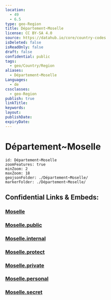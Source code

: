 ```yaml
---
location:
  - 49
  - 6.5
type: geo-Region
title: Département~Moselle
license: CC BY-SA 4.0
source: https://datahub.io/core/country-codes
isDeleted: false
isReadOnly: false
draft: false
confidential: public
tags:
  - geo/Country/Region
aliases:
  - Département~Moselle
Languages:
  - de
cssclasses:
  - geo-Region
publish: true
linkTitle:
keywords:
layout:
publishDate:
expiryDate:
---
```


# Département~Moselle

```leaflet
id: Département~Moselle
zoomFeatures: true 
minZoom: 2 
maxZoom: 18
geojsonFolder: ./Département~Moselle/
markerFolder: ./Département~Moselle/
```


## Confidential Links & Embeds: 

### [Moselle](/_Standards/Earth/Continent/Europe/Europe~West/France/regions~France/Grand_Est/departments~Grand_Est/Moselle.md) 

### [Moselle.public](/_public/Earth/Continent/Europe/Europe~West/France/regions~France/Grand_Est/departments~Grand_Est/Moselle.public.md) 

### [Moselle.internal](/_internal/Earth/Continent/Europe/Europe~West/France/regions~France/Grand_Est/departments~Grand_Est/Moselle.internal.md) 

### [Moselle.protect](/_protect/Earth/Continent/Europe/Europe~West/France/regions~France/Grand_Est/departments~Grand_Est/Moselle.protect.md) 

### [Moselle.private](/_private/Earth/Continent/Europe/Europe~West/France/regions~France/Grand_Est/departments~Grand_Est/Moselle.private.md) 

### [Moselle.personal](/_personal/Earth/Continent/Europe/Europe~West/France/regions~France/Grand_Est/departments~Grand_Est/Moselle.personal.md) 

### [Moselle.secret](/_secret/Earth/Continent/Europe/Europe~West/France/regions~France/Grand_Est/departments~Grand_Est/Moselle.secret.md)

